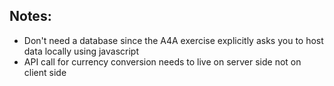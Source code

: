 ## Notes:

- Don't need a database since the A4A exercise explicitly asks you to host data locally using javascript
- API call for currency conversion needs to live on server side not on client side